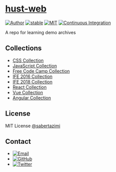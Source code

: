 # [hust-web](https://sabertazimi.github.io/hust-web/)

[![Author](https://img.shields.io/badge/author-sabertazimi-lightgrey.svg)](https://github.com/sabertazimi)
[![stable](https://img.shields.io/badge/stability-stable-brightgreen.svg)](https://github.com/sabertazimi/hust-web)
[![MIT](https://img.shields.io/badge/license-mit-brightgreen.svg)](https://raw.githubusercontent.com/sabertazimi/hust-web/master/LICENSE)
[![Continuous Integration](https://github.com/sabertazimi/hust-web/actions/workflows/ci.yml/badge.svg)](https://github.com/sabertazimi/hust-web/actions/workflows/ci.yml)

A repo for learning demo archives

## Collections

- [CSS Collection](https://sabertazimi.github.io/hust-web/css)
- [JavaScript Collection](https://sabertazimi.github.io/hust-web/js)
- [Free Code Camp Collection](https://sabertazimi.github.io/hust-web/fcc)
- [IFE 2016 Collection](https://sabertazimi.github.io/hust-web/ife/2016)
- [IFE 2018 Collection](https://sabertazimi.github.io/hust-web/ife/2018)
- [React Collection](https://sabertazimi.github.io/hust-web/react)
- [Vue Collection](https://sabertazimi.github.io/hust-web/vue)
- [Angular Collection](https://sabertazimi.github.io/hust-web/angular)

## License

MIT License [@sabertazimi](https://github.com/sabertazimi)

## Contact

- [![Email](https://img.shields.io/badge/mailto-sabertazimi-brightgreen.svg?style=flat-square)](mailto:sabertazimi@gmail.com)
- [![GitHub](https://img.shields.io/badge/contact-github-000000.svg?style=flat-square)](https://github.com/sabertazimi)
- [![Twitter](https://img.shields.io/badge/contact-twitter-blue.svg?style=flat-square)](https://twitter.com/sabertazimi)
